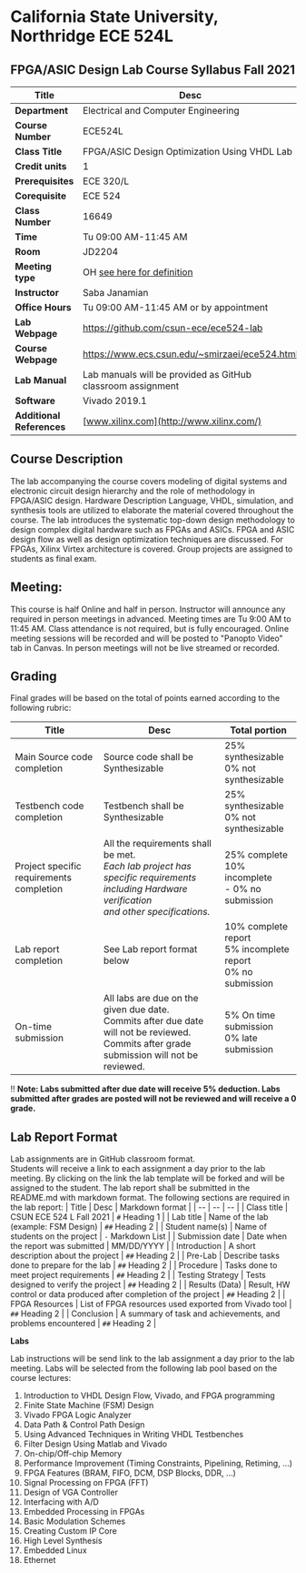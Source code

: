 # California State University, Northridge ECE 524L
## FPGA/ASIC Design Lab Course Syllabus Fall 2021

| Title |  Desc |
| -- | -- |
| **Department** | Electrical and Computer Engineering |
| **Course Number** | ECE524L |
| **Class Title** | FPGA/ASIC Design Optimization Using VHDL Lab |
| **Credit units** | 1 |
| **Prerequisites** | ECE 320/L |
| **Corequisite** | ECE 524 |
| **Class Number** | 16649 |
| **Time** | Tu 09:00 AM-11:45 AM |
| **Room** | JD2204 |
| **Meeting type** | OH [see here for definition](https://catalog.csun.edu/policies/online-course-designations/) |
| **Instructor** | Saba Janamian |
| **Office Hours** | Tu 09:00 AM-11:45 AM or by appointment |
| **Lab Webpage** | https://github.com/csun-ece/ece524-lab |
| **Course Webpage** | https://www.ecs.csun.edu/~smirzaei/ece524.html |
| **Lab Manual** | Lab manuals will be provided as GitHub classroom assignment |
| **Software** | Vivado 2019.1 |
| **Additional References** | [www.xilinx.com](http://www.xilinx.com/) |

## Course Description

The lab accompanying the course covers modeling of digital systems and electronic circuit design hierarchy and the role of methodology in FPGA/ASIC design.  Hardware Description Language, VHDL, simulation, and synthesis tools are utilized to elaborate the material covered throughout the course. The lab introduces the systematic top-down design methodology to design complex digital hardware such as FPGAs and ASICs.  FPGA and ASIC design flow as well as design optimization techniques are discussed.  For FPGAs, Xilinx Virtex architecture is covered. Group projects are assigned to students as final exam.

## Meeting:

This course is half Online and half in person. Instructor will announce any required in person meetings in advanced.
Meeting times are Tu 9:00 AM to 11:45 AM. Class attendance is not required, but is fully encouraged.
Online meeting sessions will be recorded and will be posted to "Panopto Video" tab in Canvas.
In person meetings will not be live streamed or recorded.

## Grading

Final grades will be based on the total of points earned according to the following rubric:

| Title | Desc | Total portion |
| -- | -- | -- |
| Main Source code completion | Source code shall be Synthesizable | 25% synthesizable<br/> 0% not synthesizable | 
| Testbench code completion | Testbench shall be Synthesizable | 25% synthesizable<br/> 0% not synthesizable | 
| Project specific requirements completion | All the requirements shall be met.<br/>*Each lab project has specific requirements including Hardware verification<br/>and other specifications.*| 25% complete<br/> 10% incomplete </br> - 0% no submission |
| Lab report completion | See Lab report format below | 10% complete report<br/> 5% incomplete report<br/> 0% no submission |
| On-time submission | All labs are due on the given due date.<br/>Commits after due date will not be reviewed.<br/>Commits after grade submission will not be reviewed. | 5% On time submission<br/> 0% late submission |

:bangbang: **Note: Labs submitted after due date will receive 5% deduction. Labs submitted after grades are posted will not be reviewed and will receive a 0 grade.**

## Lab Report Format

Lab assignments are in GitHub classroom format.  
Students will receive a link to each assignment a day prior to the lab meeting. By clicking on the link the lab template will be forked and will be assigned to the student.
The lab report shall be submitted in the README.md with markdown format.
The following sections are required in the lab report:
| Title | Desc | Markdown format |
| -- | -- | -- |
| Class title | CSUN ECE 524 L Fall 2021 | `#` Heading 1 |
| Lab title | Name of the lab (example: FSM Design) | `##` Heading 2 |
| Student name(s) | Name of students on the project | `-` Markdown List |
| Submission date | Date when the report was submitted | MM/DD/YYYY |
| Introduction | A short description about the project | `##` Heading 2 |
| Pre-Lab | Describe tasks done to prepare for the lab | `##`  Heading 2 |
| Procedure | Tasks done to meet project requirements | `##`  Heading 2 |
| Testing Strategy | Tests designed to verify the project | `##`  Heading 2 | 
| Results (Data) | Result, HW control or data produced after completion of the project |  `##`  Heading 2 | 
| FPGA Resources | List of FPGA resources used exported from Vivado tool |  `##`  Heading 2 | 
| Conclusion | A summary of task and achievements, and problems encountered | `##`  Heading 2 | 

**Labs**

Lab instructions will be send link to the lab assignment a day prior to the lab meeting. Labs will be selected from the following lab pool based on the course lectures:

1. Introduction to VHDL Design Flow, Vivado, and FPGA programming
2. Finite State Machine (FSM) Design
3. Vivado FPGA Logic Analyzer
4. Data Path &amp; Control Path Design
5. Using Advanced Techniques in Writing VHDL Testbenches
6. Filter Design Using Matlab and Vivado
7. On-chip/Off-chip Memory
8. Performance Improvement (Timing Constraints, Pipelining, Retiming, …)
9. FPGA Features (BRAM, FIFO, DCM, DSP Blocks, DDR, …)
10. Signal Processing on FPGA (FFT)
11. Design of VGA Controller
12. Interfacing with A/D
13. Embedded Processing in FPGAs
14. Basic Modulation Schemes
15. Creating Custom IP Core
16. High Level Synthesis
17. Embedded Linux
18. Ethernet
